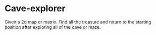 # Cave-explorer
Given a 2d map or matrix. Find all the treasure and return to the starting position after exploring all of the cave or maze.
